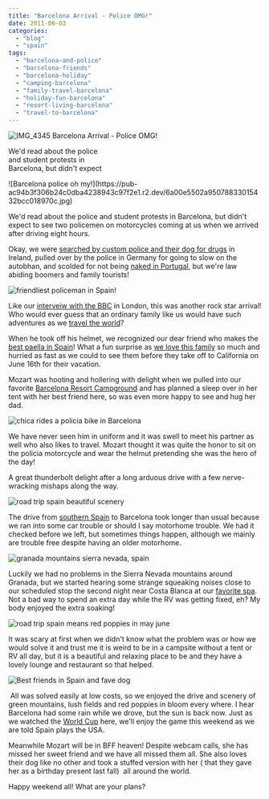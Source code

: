 ```yaml
---
title: "Barcelona Arrival - Police OMG!"
date: 2011-06-03
categories: 
  - "blog"
  - "spain"
tags: 
  - "barcelona-and-police"
  - "barcelona-friends"
  - "barcelona-holiday"
  - "camping-barcelona"
  - "family-travel-barcelona"
  - "holiday-fun-barcelona"
  - "resort-living-barcelona"
  - "travel-to-barcelona"
---
```


![IMG_4345](https://pub-ac94b3f306b24c0dba4238943c97f2e1.r2.dev/6a00e5502a95078833015432bd0bbe970c.jpg) Barcelona Arrival - Police OMG!

We'd read about the police  
and student protests in  
Barcelona, but didn't expect

<!--more--> ![Barcelona police oh my!](https://pub-ac94b3f306b24c0dba4238943c97f2e1.r2.dev/6a00e5502a95078833015432bcc018970c.jpg)  
  
  
We'd read about the police and student protests in Barcelona, but didn't expect to see two policemen on motorcycles coming at us when we arrived after driving eight hours.  
  
Okay, we were [searched by custom police and their dog for drugs](http://soultravelers3new.local/2010/06/car-wreck-in-france-dealing-with-disaster-road-trip-nightmare-car-accident-abroad-insurance-problems.html#more "searched for drugs by custom police") in Ireland, pulled over by the police in Germany for going to slow on the autobhan, and scolded for not being [naked in Portugal](http://soultravelers3new.local/2008/06/beauty-and-nake.html "naturalist camping Europe"), but we're law abiding boomers and family tourists!  
  
![friendliest policeman in Spain!](https://pub-ac94b3f306b24c0dba4238943c97f2e1.r2.dev/6a00e5502a95078833014e88dd09d7970d.jpg)  
  
Like our [interveiw with the BBC](http://soultravelers3new.local/2010/12/bbc-interviews-soultravelers3-on-social-media-and-travel.html "soultravelers3 interview with BBC on social media") in London, this was another rock star arrival! Who would ever guess that an ordinary family like us would have such adventures as we [travel the world](http://soultravelers3new.local/2009/04/how-to-travel-the-world-as-a-digital-nomad-family.html "family travel lifestyle")?  
  
When he took off his helmet, we recognized our dear friend who makes the [best paella in Spain](http://soultravelers3new.local/2011/01/how-to-make-paella-in-spain-the-valencia-way-recipe-for-travel-foodie-lovers-of-traditional-food.html "best paella in spain")! What a fun surprise as [we love this family](http://soultravelers3new.local/2011/02/kids-friends-travel-on-the-ultimate-family-adventure.html "making friends overseas") so much and hurried as fast as we could to see them before they take off to California on June 16th for their vacation.  
  
Mozart was hooting and hollering with delight when we pulled into our favorite [Barcelona Resort Campground](http://soultravelers3new.local/2007/05/barcelona-beach.html "barcelona resort camping") and has planned a sleep over in her tent with her best friend here, so was even more happy to see and hug her dad.  
  
![chica rides a policia bike in Barcelona](https://pub-ac94b3f306b24c0dba4238943c97f2e1.r2.dev/6a00e5502a95078833014e88dd0e28970d.jpg)  
  
We have never seen him in uniform and it was swell to meet his partner as well who also likes to travel. Mozart thought it was quite the honor to sit on the policia motorcycle and wear the helmut pretending she was the hero of the day!  
  
A great thunderbolt delight after a long arduous drive with a few nerve-wracking mishaps along the way.  
  
![road trip spain beautiful scenery](https://pub-ac94b3f306b24c0dba4238943c97f2e1.r2.dev/6a00e5502a9507883301538ee99b35970b.jpg)  
  
The drive from [southern Spain](http://soultravelers3new.local/2011/05/best-southern-spain-holiday.html#more "southern spain") to Barcelona took longer than usual because we ran into some car trouble or should I say motorhome trouble. We had it checked before we left, but sometimes things happen, although we mainly are trouble free despite having an older motorhome.  
  
![granada mountains sierra nevada, spain](https://pub-ac94b3f306b24c0dba4238943c97f2e1.r2.dev/6a00e5502a95078833014e88dd2239970d.jpg)  
  
Luckily we had no problems in the Sierra Nevada mountains around Granada, but we started hearing some strange squeaking noises close to our scheduled stop the second night near Costa Blanca at our [favorite spa](http://soultravelers3new.local/2009/11/family-travel-photo-spain-thermal-roman-baths-fortuna-spa-camping-hotel-costa-blanca.html "costa blanca spa"). Not a bad way to spend an extra day while the RV was getting fixed, eh? My body enjoyed the extra soaking!  
  
![road trip spain means red poppies in may june](https://pub-ac94b3f306b24c0dba4238943c97f2e1.r2.dev/6a00e5502a9507883301538ee9b6dc970b.jpg)  
  
It was scary at first when we didn't know what the problem was or how we would solve it and trust me it is weird to be in a campsite without a tent or RV all day, but it is a beautiful and relaxing place to be and they have a lovely lounge and restaurant so that helped.

![Best friends in Spain and fave dog](https://pub-ac94b3f306b24c0dba4238943c97f2e1.r2.dev/6a00e5502a95078833015432bd07f1970c.jpg)  
  
 All was solved easily at low costs, so we enjoyed the drive and scenery of green mountains, lush fields and red poppies in bloom every where. I hear Barcelona had some rain while we drove, but the sun is back now. Just as we watched the [World Cup](http://soultravelers3new.local/2010/06/world-cup-football-soccer-in-europe-with-friends.html "world cup in barcelona") here, we'll enjoy the game this weekend as we are told Spain plays the USA.  
  
Meanwhile Mozart will be in BFF heaven! Despite webcam calls, she has missed her sweet friend and we have all missed them all. She also loves their dog like no other and took a stuffed version with her ( that they gave her as a birthday present last fall)  all around the world.  
  
Happy weekend all! What are your plans?
